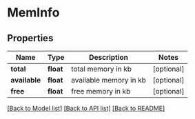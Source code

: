 # MemInfo


## Properties
Name | Type | Description | Notes
------------ | ------------- | ------------- | -------------
**total** | **float** | total memory in kb | [optional] 
**available** | **float** | available memory in kb | [optional] 
**free** | **float** | free memory in kb | [optional] 

[[Back to Model list]](../README.md#documentation-for-models) [[Back to API list]](../README.md#documentation-for-api-endpoints) [[Back to README]](../README.md)


